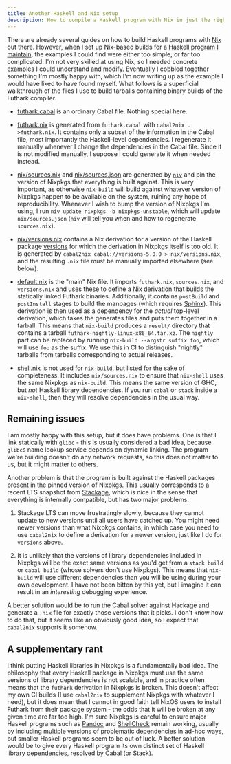 ```yaml
---
title: Another Haskell and Nix setup
description: How to compile a Haskell program with Nix in just the right way.
---
```


There are already several guides on how to build Haskell programs with
[Nix](https://nixos.org/) out there.  However, when I set up Nix-based
builds for a [Haskell program I maintain](https://futhark-lang.org/),
the examples I could find were either too simple, or far too
complicated.  I'm not very skilled at using Nix, so I needed concrete
examples I could understand and modify.  Eventually I cobbled together
something I'm mostly happy with, which I'm now writing up as the
example I would have liked to have found myself.  What follows is a
superficial walkthrough of the files I use to build tarballs
containing binary builds of the Futhark compiler.

* [futhark.cabal](https://github.com/diku-dk/futhark/blob/master/futhark.cabal)
  is an ordinary Cabal file.  Nothing special here.

* [futhark.nix](https://github.com/diku-dk/futhark/blob/master/futhark.nix)
  is generated from `futhark.cabal` with `cabal2nix . >futhark.nix`.
  It contains only a subset of the information in the Cabal file, most
  importantly the Haskell-level dependencies.  I regenerate it
  manually whenever I change the dependencies in the Cabal file.
  Since it is not modified manually, I suppose I could generate it
  when needed instead.

* [nix/sources.nix](https://github.com/diku-dk/futhark/blob/master/nix/sources.nix)
  and
  [nix/sources.json](nix/https://github.com/diku-dk/futhark/blob/master/nix/sources.json)
  are generated by [`niv`](https://github.com/nmattia/niv) and pin the
  version of Nixpkgs that everything is built against.  This is very
  important, as otherwise `nix-build` will build against whatever
  version of Nixpkgs happen to be available on the system, ruining any
  hope of reproducibility.  Whenever I wish to bump the version of
  Nixpkgs I'm using, I run `niv update nixpkgs -b nixpkgs-unstable`,
  which will update `nix/sources.json` (`niv` will tell you when and
  how to regenerate `sources.nix`).

* [nix/versions.nix](https://github.com/diku-dk/futhark/blob/master/nix/versions.nix)
  contains a Nix derivation for a version of the Haskell package
  [versions](https://hackage.haskell.org/package/versions) for which
  the derivation in Nixpkgs itself is too old.  It is generated by
  `cabal2nix cabal://versions-5.0.0 > nix/versions.nix`, and the
  resulting `.nix` file must be manually imported elsewhere (see
  below).

* [default.nix](https://github.com/diku-dk/futhark/blob/master/default.nix)
  is the "main" Nix file.  It imports `futhark.nix`, `sources.nix`,
  and `versions.nix` and uses these to define a Nix derivation that
  builds the statically linked Futhark binaries.  Additionally, it
  contains `postBuild` and `postInstall` stages to build the manpages
  (which requires [Sphinx](https://www.sphinx-doc.org)).  This
  derivation is then used as a dependency for the *actual* top-level
  derivation, which takes the generates files and puts them together
  in a tarball.  This means that `nix-build` produces a `result/`
  directory that contains a tarball
  `futhark-nightly-linux-x86_64.tar.xz`.  The `nightly` part can be
  replaced by running `nix-build --argstr suffix foo`, which will use
  `foo` as the suffix.  We use this in CI to distinguish "nightly"
  tarballs from tarballs corresponding to actual releases.

* [shell.nix](https://github.com/diku-dk/futhark/blob/cf0676799dbca4b21ebc69cefd40f158ee2ab987/shell.nix)
  is not used for `nix-build`, but listed for the sake of
  completeness.  It includes `nix/sources.nix` to ensure that
  `nix-shell` uses the same Nixpkgs as `nix-build`.  This means the
  same version of GHC, but *not* Haskell library dependencies.  If you
  run `cabal` or `stack` inside a `nix-shell`, then they will resolve
  dependencies in the usual way.

## Remaining issues

I am mostly happy with this setup, but it does have problems.  One is
that I link statically with `glibc` - this is usually considered a bad
idea, because `glibc`s name lookup service depends on dynamic linking.
The program we're building doesn't do any network requests, so this
does not matter to us, but it might matter to others.

Another problem is that the program is built against the Haskell
packages present in the pinned version of Nixpkgs.  This usually
corresponds to a recent LTS snapshot from
[Stackage](https://www.stackage.org/), which is nice in the sense that
everything is internally compatible, but has two major problems:

1. Stackage LTS can move frustratingly slowly, because they cannot
   update to new versions until all users have catched up.  You might
   need newer versions than what Nixpkgs contains, in which case you
   need to use `cabal2nix` to define a derivation for a newer version,
   just like I do for `versions` above.

2. It is unlikely that the versions of library dependencies included
   in Nixpkgs will be the exact same versions as you'd get from a
   `stack build` or `cabal build` (whose solvers don't use Nixpkgs).
   This means that `nix-build` will use different dependencies than
   you will be using during your own development.  I have not been
   bitten by this yet, but I imagine it can result in an *interesting*
   debugging experience.

A better solution would be to run the Cabal solver against Hackage and
generate a `.nix` file for exactly those versions that it picks.  I
don't know how to do that, but it seems like an obviously good idea,
so I expect that `cabal2nix` supports it somehow.

## A supplementary rant

I think putting Haskell libraries in Nixpkgs is a fundamentally bad
idea.  The philosophy that every Haskell package in Nixpkgs must use
the same versions of library dependencies is not scalable, and in
practice often means that the `futhark` derivation in Nixpkgs is
broken.  This doesn't affect my own CI builds (I use `cabal2nix` to
supplement Nixpkgs with whatever I need), but it does mean that I
cannot in good faith tell NixOS users to install Futhark from their
package system - the odds that it will be broken at any given time are
far too high.  I'm sure Nixpkgs is careful to ensure major Haskell
programs such as [Pandoc](https://pandoc.org) and
[ShellCheck](https://www.shellcheck.net/) remain working, usually by
including multiple versions of problematic dependencies in ad-hoc
ways, but smaller Haskell programs seem to be out of luck.  A better
solution would be to give every Haskell program its own distinct set
of Haskell library dependencies, resolved by Cabal (or Stack).
